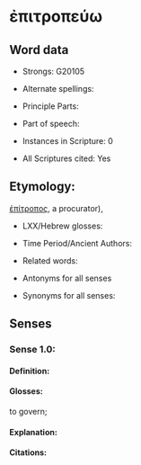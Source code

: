 # ἐπιτροπεύω

<!-- Status: S2=NeedsEdits -->
<!-- Lexica used for edits:   -->

## Word data

* Strongs: G20105

* Alternate spellings:



* Principle Parts: 


* Part of speech: 


* Instances in Scripture: 0

* All Scriptures cited: Yes

## Etymology: 

[ἐπίτροπος](), a procurator), 

* LXX/Hebrew glosses: 


* Time Period/Ancient Authors: 


* Related words: 

* Antonyms for all senses

* Synonyms for all senses: 

## Senses 

### Sense  1.0: 

#### Definition: 

#### Glosses: 

to govern; 

#### Explanation: 


#### Citations: 


